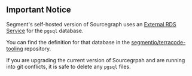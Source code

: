 ## Important Notice

Segment's self-hosted version of Sourcegraph uses an [External RDS Service](https://docs.sourcegraph.com/admin/external_services/postgres#kubernetes) for
the `pgsql` database.

You can find the definition for that database in the [segmentio/terracode-tooling](https://github.com/segmentio/terracode-tooling) repository.

If you are upgrading the current version of Sourcegrpah and are running into git conflicts, it is safe to delete any `pgsql` files.
